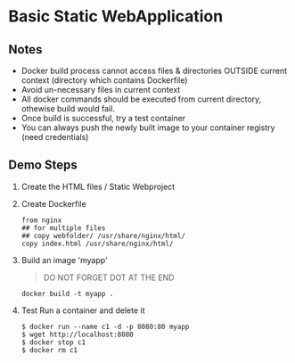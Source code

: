 # Basic Static WebApplication

## Notes

* Docker build process cannot access files & directories OUTSIDE current context (directory which contains Dockerfile)
* Avoid un-necessary files in current context
* All docker commands should be executed from current directory, othewise build would fail.
* Once build is successful, try a test container
* You can always push the newly built image to your container registry (need credentials)

## Demo Steps

1.  Create the HTML files / Static Webproject
2.  Create Dockerfile 
    ```
    from nginx
    ## for multiple files
    ## copy webfolder/ /usr/share/nginx/html/
    copy index.html /usr/share/nginx/html/
    ```

3.  Build an image 'myapp'
    
    > DO NOT FORGET DOT AT THE END

    `docker build -t myapp . `

4.  Test Run a container and delete it

    ```
    $ docker run --name c1 -d -p 8080:80 myapp
    $ wget http://localhost:8080
    $ docker stop c1
    $ docker rm c1
    ```